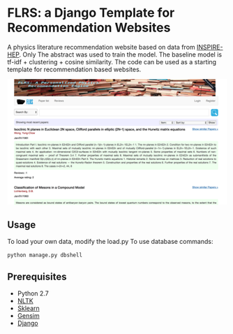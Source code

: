 # FLRS: a Django Template for Recommendation Websites 

A physics literature recommendation website based on data from [INSPIRE-HEP](http://inspirehep.net/). Only The abstract was used to train the model. The baseline model is tf-idf + clustering + cosine similarity. The code can be used as a starting template for recommendation based websites.

![scalar](./image/shot.png)

## Usage

To load your own data, modify the load.py 
To use database commands: 
```
python manage.py dbshell
```


Prerequisites
-------------
- Python 2.7
- [NLTK](http://www.nltk.org/)
- [Sklearn](http://scikit-learn.org/stable/)
- [Gensim](https://radimrehurek.com/gensim/)
- [Django](https://www.djangoproject.com/)
